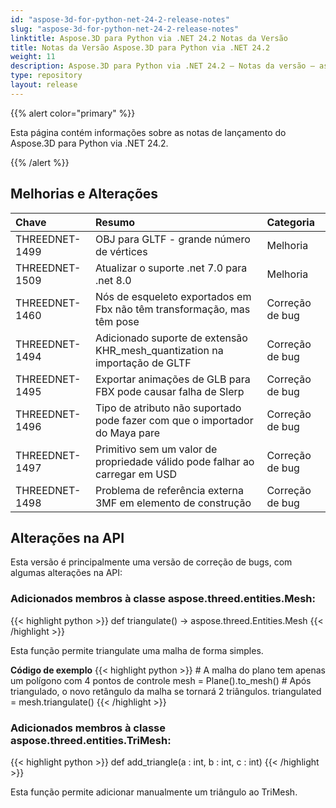 ```yaml
---
id: "aspose-3d-for-python-net-24-2-release-notes"
slug: "aspose-3d-for-python-net-24-2-release-notes"
linktitle: Aspose.3D para Python via .NET 24.2 Notas da Versão
title: Notas da Versão Aspose.3D para Python via .NET 24.2
weight: 11
description: Aspose.3D para Python via .NET 24.2 – Notas da versão – as últimas atualizações e correções.
type: repository
layout: release
---
```


{{% alert color="primary" %}}

Esta página contém informações sobre as notas de lançamento do Aspose.3D para Python via .NET 24.2.

{{% /alert %}}
## **Melhorias e Alterações**

|**Chave**|**Resumo**|**Categoria**|
| :- | :- | :- |
| THREEDNET-1499 | OBJ para GLTF - grande número de vértices | Melhoria |
| THREEDNET-1509 | Atualizar o suporte .net 7.0 para .net 8.0 | Melhoria |
| THREEDNET-1460 | Nós de esqueleto exportados em Fbx não têm transformação, mas têm pose | Correção de bug |
| THREEDNET-1494 | Adicionado suporte de extensão KHR_mesh_quantization na importação de GLTF | Correção de bug |
| THREEDNET-1495 | Exportar animações de GLB para FBX pode causar falha de Slerp | Correção de bug |
| THREEDNET-1496 | Tipo de atributo não suportado pode fazer com que o importador do Maya pare | Correção de bug |
| THREEDNET-1497 | Primitivo sem um valor de propriedade válido pode falhar ao carregar em USD | Correção de bug |
| THREEDNET-1498 | Problema de referência externa 3MF em elemento de construção | Correção de bug |

## Alterações na API ##

Esta versão é principalmente uma versão de correção de bugs, com algumas alterações na API:


### Adicionados membros à classe **aspose.threed.entities.Mesh**:

{{< highlight python >}}
        def triangulate() -> aspose.threed.Entities.Mesh
{{< /highlight >}}

Esta função permite triangulate uma malha de forma simples. 

**Código de exemplo**
{{< highlight python >}}
        # A malha do plano tem apenas um polígono com 4 pontos de controle
        mesh = Plane().to_mesh()
        # Após triangulado, o novo retângulo da malha se tornará 2 triângulos.
        triangulated = mesh.triangulate()
{{< /highlight >}}



### Adicionados membros à classe **aspose.threed.entities.TriMesh**:

{{< highlight python >}}
        def add_triangle(a : int, b : int, c : int)
{{< /highlight >}}

Esta função permite adicionar manualmente um triângulo ao TriMesh.